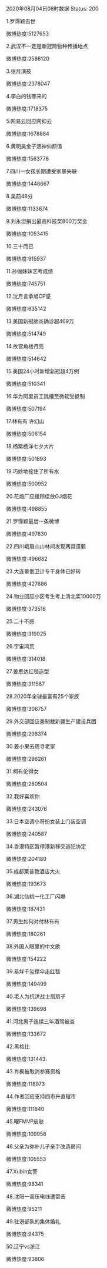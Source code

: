2020年08月04日08时数据
Status: 200

1.罗霈颖去世

微博热度:5127653

2.武汉不一定是新冠跨物种传播地点

微博热度:2586120

3.张月演技

微博热度:2378047

4.李白的钱哪来的

微博热度:1718375

5.网易云回应网抑云

微博热度:1678884

6.黄明昊金子涵神仙颜值

微博热度:1563776

7.四川一女孩长期遭受家暴失联

微博热度:1448667

8.吴前48分

微博热度:1133674

9.刘永坦捐出最高科技奖800万奖金

微博热度:1053415

10.三十而已

微博热度:915937

11.孙俪妹妹艺考成绩

微博热度:745751

12.沈月言承旭CP感

微博热度:635142

13.美国新冠肺炎确诊超469万

微博热度:514749

14.故宫角楼月亮

微博热度:514642

15.美国24小时新增新冠超4万例

微博热度:510341

16.华为阿里员工跳槽至微软受抵制

微博热度:507194

17.林有有 许幻山

微博热度:506154

18.杨紫杨洋七夕大片

微博热度:501893

19.巧妙地接住了所有水

微博热度:500952

20.花炮厂应援顾佳放GJ烟花

微博热度:498855

21.罗霈颖最后一条微博

微博热度:497830

22.四川峨眉山山林间发现两具遗骸

微博热度:496682

23.大连晕倒卫计专干身体已好转

微博热度:427686

24.物业回应小区考生考上清北奖10000万

微博热度:373516

25.二十不惑

微博热度:319025

26.宇宙鸿荒

微博热度:314018

27.姜思达红毯造型

微博热度:311587

28.2020年全球最富有25个家族

微博热度:306757

29.外交部回应美制裁新疆生产建设兵团

微博热度:298374

30.姜小果去周寻老家

微博热度:296261

31.柯有伦得女

微博热度:280504

32.我好喜欢你

微博热度:243076

33.日本空调小哥扮女装上门装空调

微博热度:240587

34.香港特区暂停港新移交逃犯协定

微博热度:204180

35.成都莱普敦酒店大火

微博热度:193673

36.湖北仙桃一化工厂闪爆

微博热度:187431

37.男生如何对付林有有

微博热度:180261

38.外国人眼里的中文歌

微博热度:154222

39.易烊千玺撑伞走红毯

微博热度:149499

40.老人为抗洪战士扇扇子

微博热度:139698

41.河北男子连续三年酒驾被查

微博热度:133672

42.黑格比

微博热度:131443

43.肖枫被取消参赛资格

微博热度:118973

44.作者回应支持四市升直辖市

微博热度:111840

45.曜FMVP皮肤

微博热度:109958

46.父亲为弥补儿子亲手改造房间

微博热度:105553

47.Xubin女警

微博热度:98341

48.沈阳一高压电线遭雷击

微博热度:95211

49.驻港部队的集体婚礼

微博热度:94375

50.辽宁vs浙江

微博热度:93806

